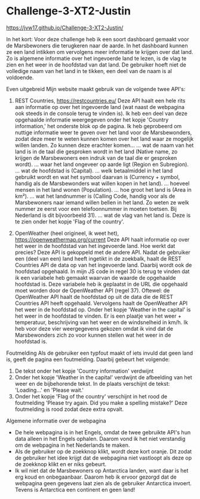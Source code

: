 # Challenge-3-XT2-Justin

https://jvw17.github.io/Challenge-3-XT2-Justin/

In het kort: Voor deze challenge heb ik een soort dashboard gemaakt voor de Marsbewoners die terugkeren naar de aarde. In het dashboard kunnen ze een land intikken om vervolgens meer informatie te krijgen over dat land. Zo is algemene informatie over het ingevoerde land te lezen, is de vlag te zien en het weer in de hoofdstad van dat land. De gebruiker hoeft niet de volledige naam van het land in te tikken, een deel van de naam is al voldoende.

Even uitgebreid
Mijn website maakt gebruik van de volgende twee API's:

1. REST Countries, https://restcountries.eu/
Deze API haalt een hele rits aan informatie op over het ingevoerde land (wat naast de webpagina ook steeds in de console terug te vinden is). Ik heb een deel van deze opgehaalde informatie weergegeven onder het kopje 'Country information,' het onderste blok op de pagina. Ik heb geprobeerd om nuttige informatie weer te geven over het land voor de Marsbewonders, zodat deze meer te weten kunnen komen over het land waar ze mogelijk willen landen. Zo kunnen deze erachter komen...
... wat de naam van het land is in de taal die gesproken wordt in het land (Native name, zo krijgen de Marsbewoners een indruk van de taal die er gesproken wordt).
... waar het land ongeveer op aarde ligt (Region en Subregion).
... wat de hoofdstad is (Capital).
... welk betaalmiddel in het land gebruikt wordt en wat het symbool daarvan is (Currency + symbol, handig als de Marsbewonders wat willen kopen in het land).
... hoeveel mensen in het land wonen (Population).
... hoe groot het land is (Area in km²).
... wat het landnummer is (Calling Code, handig voor als de Marsbewoners naar iemand willen bellen in het land. Zo weten ze welk nummer ze eerst voor een telefoonnummer in moeten toetsen. Bij Nederland is dit bijvoorbeeld 31).
... wat de vlag van het land is. Deze is te zien onder het kopje 'Flag of the country'.

2. OpenWeather (heel origineel, ik weet het), https://openweathermap.org/current
Deze API haalt informatie op over het weer in de hoofdstad van het ingevoerde land. Hoe werkt dat precies? Deze API is gekoppeld met de andere API. Nadat de gebruiker een (deel van een) land heeft ingetikt in de zoekbalk, haalt de REST Countries API de data op van het ingevoerde land. Daarbij wordt ook de hoofdstad opgehaald. In mijn JS code in regel 30 is terug te vinden dat ik een variabele heb gemaakt waarvan de waarde de opgehaalde hoofdstad is. Deze variabele heb ik geplaatst in de URL die opgehaald moet worden door de OpenWeather API (regel 37). Oftewel: de OpenWeather API haalt de hoofdstad op uit de data die de REST Countries API heeft opgehaald. Vervolgens haalt de OpenWeather API het weer in de hoofdstad op.
Onder het kopje 'Weather in the capital' is het weer in de hoofdstad te vinden. Er is een plaatje van het weer + temperatuur, beschrijving van het weer en de windsnelheid in km/h. Ik heb voor deze vier weergegevens gekozen omdat ik vind dat de Marsbewonders zich zo voor kunnen stellen wat het weer in de hoofdstad is.

Foutmelding
Als de gebruiker een typfout maakt of iets invuld dat geen land is, geeft de pagina een foutmelding. Daarbij gebeurt het volgende:
1. De tekst onder het kopje 'Country information' verdwijnt
2. Onder het kopje 'Weather in the capital' verdwijnt de afbeelding van het weer en de bijbehorende tekst. In de plaats verschijnt de tekst: 'Loading...' en 'Please wait.'
3. Onder het kopje 'Flag of the country' verschijnt in het rood de foutmelding 'Please try again. Did you make a spelling mistake?' Deze foutmelding is rood zodat deze extra opvalt.

Algemene informatie over de webpagina
- De hele webpagina is in het Engels, omdat de twee gebruikte API's hun data alleen in het Engels ophalen. Daarom vond ik het niet verstandig om de webpagina in het Nederlands te maken.
- Als de gebruiker op de zoekknop klikt, wordt deze kort oranje. Dit zodat de gebruiker het idee krijgt dat de webpagina niet vastloopt als deze op de zoekknop klikt en er niks gebeurt.
- Ik wil niet dat de Marsbewoners op Antarctica landen, want daar is het erg koud en onbegaanbaar. Daarom heb ik ervoor gezorgd dat de webpagina geen gegevens laat zien als de gebruiker Antarctica invoert. Tevens is Antarctica een continent en geen land!

